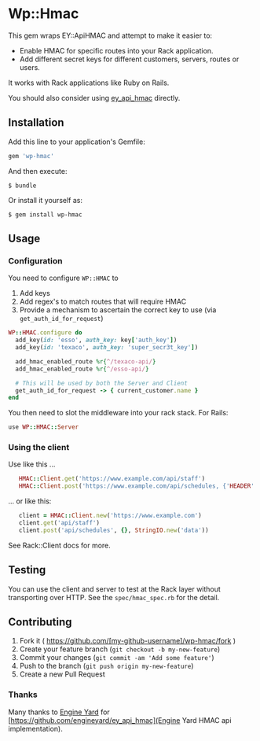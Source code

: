 # Wp::Hmac

This gem wraps EY::ApiHMAC and attempt to make it easier to:
  - Enable HMAC for specific routes into your Rack application.
  - Add different secret keys for different customers, servers, routes or users.

It works with Rack applications like Ruby on Rails.

You should also consider using [ey_api_hmac](https://github.com/engineyard/ey_api_hmac) directly.

## Installation

Add this line to your application's Gemfile:

```ruby
gem 'wp-hmac'
```

And then execute:

    $ bundle

Or install it yourself as:

    $ gem install wp-hmac

## Usage

### Configuration

You need to configure `WP::HMAC` to

1. Add keys
1. Add regex's to match routes that will require HMAC
1. Provide a mechanism to ascertain the correct key to use (via `get_auth_id_for_request`)

``` ruby
WP::HMAC.configure do
  add_key(id: 'esso', auth_key: key['auth_key'])
  add_key(id: 'texaco', auth_key: 'super_secr3t_key'])

  add_hmac_enabled_route %r{^/texaco-api/}
  add_hmac_enabled_route %r{^/esso-api/}

  # This will be used by both the Server and Client
  get_auth_id_for_request -> { current_customer.name }
end
```

You then need to slot the middleware into your rack stack. For Rails:
``` ruby
use WP::HMAC::Server
```

### Using the client

Use like this ...
``` ruby
   HMAC::Client.get('https://www.example.com/api/staff')
   HMAC::Client.post('https://www.example.com/api/schedules, {'HEADER' => 'foo'}, StringIO.new('data'))
```
 ... or like this:
``` ruby
   client = HMAC::Client.new('https://www.example.com')
   client.get('api/staff')
   client.post('api/schedules', {}, StringIO.new('data'))
```
See Rack::Client docs for more.

## Testing

You can use the client and server to test at the Rack layer without transporting over HTTP. See the `spec/hmac_spec.rb` for the detail.

## Contributing

1. Fork it ( https://github.com/[my-github-username]/wp-hmac/fork )
2. Create your feature branch (`git checkout -b my-new-feature`)
3. Commit your changes (`git commit -am 'Add some feature'`)
4. Push to the branch (`git push origin my-new-feature`)
5. Create a new Pull Request

### Thanks

Many thanks to [Engine Yard](https://github.com/engineyard) for [https://github.com/engineyard/ey_api_hmac](Engine Yard HMAC api implementation).
